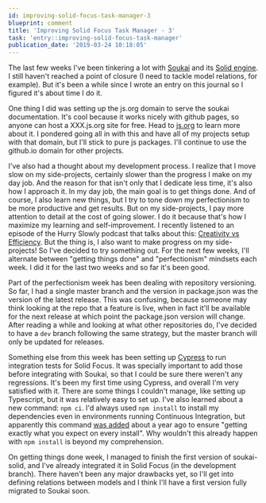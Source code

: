 ```yaml
---
id: improving-solid-focus-task-manager-3
blueprint: comment
title: 'Improving Solid Focus Task Manager - 3'
task: 'entry::improving-solid-focus-task-manager'
publication_date: '2019-03-24 10:18:05'
---
```


The last few weeks I've been tinkering a lot with [Soukai](https://github.com/NoelDeMartin/soukai) and its [Solid engine](https://github.com/NoelDeMartin/soukai-solid). I still haven't reached a point of closure (I need to tackle model relations, for example). But it's been a while since I wrote an entry on this journal so I figured it's about time I do it.

One thing I did was setting up the js.org domain to serve the soukai documentation. It's cool because it works nicely with github pages, so anyone can host a XXX.js.org site for free. Head to [js.org](https://js.org) to learn more about it. I pondered going all in with this and have all of my projects setup with that domain, but I'll stick to pure js packages. I'll continue to use the github.io domain for other projects.

I've also had a thought about my development process. I realize that I move slow on my side-projects, certainly slower than the progress I make on my day job. And the reason for that isn't only that I dedicate less time, it's also how I approach it. In my day job, the main goal is to get things done. And of course, I also learn new things, but I try to tone down my perfectionism to be more productive and get results. But on my side-projects, I pay more attention to detail at the cost of going slower. I do it because that's how I maximize my learning and self-improvement. I recently listened to an episode of the Hurry Slowly podcast that talks about this: [Creativity vs Efficiency](https://hurryslowly.co/208-jocelyn-k-glei/). But the thing is, I also want to make progress on my side-projects! So I've decided to try something out. For the next few weeks, I'll alternate between "getting things done" and "perfectionism" mindsets each week. I did it for the last two weeks and so far it's been good.

Part of the perfectionism week has been dealing with repository versioning. So far, I had a single master branch and the version in package.json was the version of the latest release. This was confusing, because someone may think looking at the repo that a feature is live, when in fact it'll be available for the next release at which point the package.json version will change. After reading a while and looking at what other repositories do, I've decided to have a `dev` branch following the same strategy, but the master branch will only be updated for releases.

Something else from this week has been setting up [Cypress](https://www.cypress.io/) to run integration tests for Solid Focus. It was specially important to add those before integrating with Soukai, so that I could be sure there weren't any regressions. It's been my first time using Cypress, and overall I'm very satisfied with it. There are some things I couldn't manage, like setting up Typescript, but it was relatively easy to set up. I've also learned about a new command: `npm ci`. I'd always used `npm install` to install my dependencies even in environments running Continuous Integration, but apparently this command [was added](https://blog.npmjs.org/post/171556855892/introducing-npm-ci-for-faster-more-reliable) about a year ago to ensure "getting exactly what you expect on every install". Why wouldn't this already happen with `npm install` is beyond my comprehension.

On getting things done week, I managed to finish the first version of soukai-solid, and I've already integrated it in Solid Focus (in the development branch). There haven't been any major drawbacks yet, so I'll get into defining relations between models and I think I'll have a first version fully migrated to Soukai soon.
